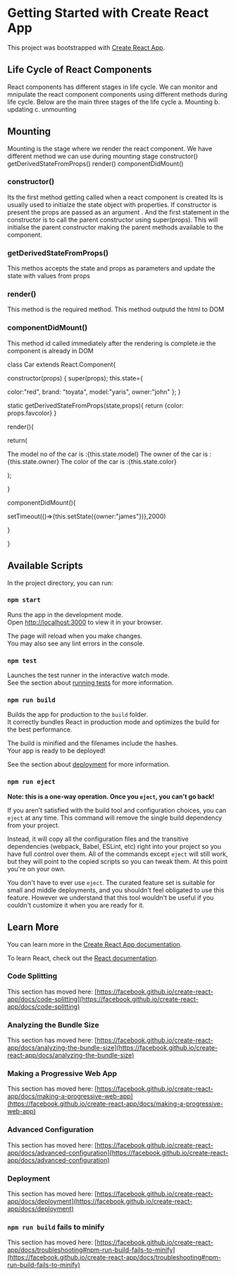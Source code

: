 


# Getting Started with Create React App

This project was bootstrapped with [Create React App](https://github.com/facebook/create-react-app).

## Life Cycle of React Components

 React components has different stages in life cycle. We can monitor and mnipulate the react component components using different methods during life cycle. Below are the main three stages of the life cycle
 a. Mounting
 b. updating
 c. unmounting
 ## Mounting
 Mounting is the stage where we render the react component. We have different method we can use during mounting stage
 constructor()
 getDerivedStateFromProps()
 render()
 componentDidMount()
 ### constructor()
 Its the first method getting called when a react component is created
 Its is usually used to initialze the state object with properties.
If constructor is present the props are passed as an argument . And the
first statement in the constructor is to call the parent constructor 
using super(props). This will initialse the parent constructor
making the parent methods available to the component.
### getDerivedStateFromProps()
 This methos accepts the state and props as parameters and update the 
 state with values from props
 ### render()
This method is the required method. This method outputd the html to
DOM
### componentDidMount()
This method id called immediately after the rendering is complete.ie the 
component is already in DOM


class Car extends React.Component{

constructor(props)
{
super(props);
this.state={

color:"red",
brand: "toyata",
model:"yaris",
owner:"john"
};
}

static getDerivedStateFromProps(state,props){
return {color: props.favcolor}
}

render(){

return(<div>
<p>
 The model no of the car is :{this.state.model}
 The owner  of the car is :{this.state.owner}
 The  color of the car is :{this.state.color}
</p>

</div>);

}

componentDidMount(){

setTimeout(()=>{this.setState({owner:"james"})},2000)


}


}

## Available Scripts

In the project directory, you can run:

### `npm start`

Runs the app in the development mode.\
Open [http://localhost:3000](http://localhost:3000) to view it in your browser.

The page will reload when you make changes.\
You may also see any lint errors in the console.

### `npm test`

Launches the test runner in the interactive watch mode.\
See the section about [running tests](https://facebook.github.io/create-react-app/docs/running-tests) for more information.

### `npm run build`

Builds the app for production to the `build` folder.\
It correctly bundles React in production mode and optimizes the build for the best performance.

The build is minified and the filenames include the hashes.\
Your app is ready to be deployed!

See the section about [deployment](https://facebook.github.io/create-react-app/docs/deployment) for more information.

### `npm run eject`

**Note: this is a one-way operation. Once you `eject`, you can't go back!**

If you aren't satisfied with the build tool and configuration choices, you can `eject` at any time. This command will remove the single build dependency from your project.

Instead, it will copy all the configuration files and the transitive dependencies (webpack, Babel, ESLint, etc) right into your project so you have full control over them. All of the commands except `eject` will still work, but they will point to the copied scripts so you can tweak them. At this point you're on your own.

You don't have to ever use `eject`. The curated feature set is suitable for small and middle deployments, and you shouldn't feel obligated to use this feature. However we understand that this tool wouldn't be useful if you couldn't customize it when you are ready for it.

## Learn More

You can learn more in the [Create React App documentation](https://facebook.github.io/create-react-app/docs/getting-started).

To learn React, check out the [React documentation](https://reactjs.org/).

### Code Splitting

This section has moved here: [https://facebook.github.io/create-react-app/docs/code-splitting](https://facebook.github.io/create-react-app/docs/code-splitting)

### Analyzing the Bundle Size

This section has moved here: [https://facebook.github.io/create-react-app/docs/analyzing-the-bundle-size](https://facebook.github.io/create-react-app/docs/analyzing-the-bundle-size)

### Making a Progressive Web App

This section has moved here: [https://facebook.github.io/create-react-app/docs/making-a-progressive-web-app](https://facebook.github.io/create-react-app/docs/making-a-progressive-web-app)

### Advanced Configuration

This section has moved here: [https://facebook.github.io/create-react-app/docs/advanced-configuration](https://facebook.github.io/create-react-app/docs/advanced-configuration)

### Deployment

This section has moved here: [https://facebook.github.io/create-react-app/docs/deployment](https://facebook.github.io/create-react-app/docs/deployment)

### `npm run build` fails to minify

This section has moved here: [https://facebook.github.io/create-react-app/docs/troubleshooting#npm-run-build-fails-to-minify](https://facebook.github.io/create-react-app/docs/troubleshooting#npm-run-build-fails-to-minify)
